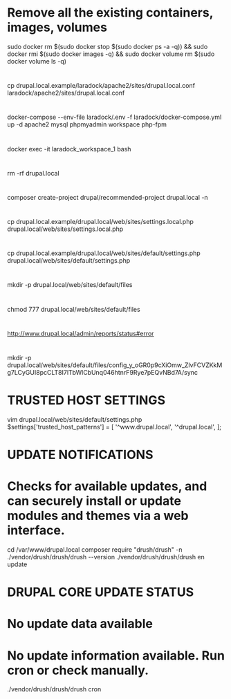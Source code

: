# Remove all the existing containers, images, volumes
sudo docker rm $(sudo docker stop $(sudo docker ps -a -q)) && sudo docker rmi $(sudo docker images -q) && sudo docker volume rm $(sudo docker volume ls -q)
#
cp drupal.local.example/laradock/apache2/sites/drupal.local.conf laradock/apache2/sites/drupal.local.conf
#
docker-compose --env-file laradock/.env -f laradock/docker-compose.yml up -d apache2 mysql phpmyadmin workspace php-fpm

#
docker exec -it laradock_workspace_1 bash
#
rm -rf drupal.local
#
composer create-project drupal/recommended-project drupal.local -n
#
cp drupal.local.example/drupal.local/web/sites/settings.local.php drupal.local/web/sites/settings.local.php
#
cp drupal.local.example/drupal.local/web/sites/default/settings.php drupal.local/web/sites/default/settings.php
#
mkdir -p drupal.local/web/sites/default/files
#
chmod 777 drupal.local/web/sites/default/files
#
http://www.drupal.local/admin/reports/status#error
#
mkdir -p drupal.local/web/sites/default/files/config_y_oGR0p9cXiOmw_ZlvFCVZKkMg7LCyGUI8pcCLT8I7lTbWlCbUnq046htnrF9Rye7pEQvNBd7A/sync
#
# TRUSTED HOST SETTINGS
vim drupal.local/web/sites/default/settings.php
$settings['trusted_host_patterns'] = [
   '^www\.drupal\.local',
   '^drupal\.local',
];

# UPDATE NOTIFICATIONS
# Checks for available updates, and can securely install or update modules and themes via a web interface.
cd /var/www/drupal.local
composer require "drush/drush" -n
./vendor/drush/drush/drush --version
./vendor/drush/drush/drush en update

# DRUPAL CORE UPDATE STATUS
# No update data available
# No update information available. Run cron or check manually.
./vendor/drush/drush/drush cron


